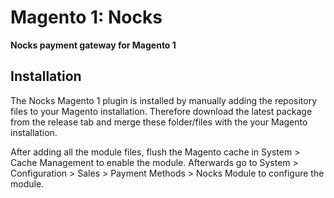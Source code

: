 # Magento 1: Nocks

**Nocks payment gateway for Magento 1**

## Installation

The Nocks Magento 1 plugin is installed by manually adding the repository files to your Magento installation.
Therefore download the latest package from the release tab and merge these folder/files with the your Magento installation.

After adding all the module files, flush the Magento cache in System > Cache Management to enable the module. 
Afterwards go to System > Configuration > Sales > Payment Methods > Nocks Module to configure the module.